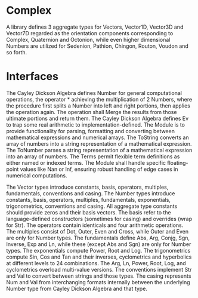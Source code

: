 # Complex
A library defines 3 aggregate types for Vectors, Vector1D, Vector3D and Vector7D
regarded as the orientation components corresponding to Complex, Quaternion and
Octonion, while even higher dimensional Numbers are utilized for Sedenion,
Pathion, Chingon, Routon, Voudon and so forth.

# Interfaces
The Cayley Dickson Algebra defines Number for general computational operations,
the operator \* achieving the multiplication of 2 Numbers, where the procedure
first splits a Number into left and right portions, then applies the operation
again. The operation shall Merge the results from those ultimate portions and
return them. The Cayley Dickson Algebra defines Ev to trap some real arithmetic
to implementation-defined. The Module is to provide functionality for parsing,
formatting and converting between mathematical expressions and numerical arrays.
The ToString converts an array of numbers into a string representation of a
mathematical expression. The ToNumber parses a string representation of a
mathematical expression into an array of numbers. The Terms permit flexible term
definitions as either named or indexed terms. The Module shall handle specific
floating-point values like Nan or Inf, ensuring robust handling of edge cases in
numerical computations.

The Vector types introduce constants, basis, operators, multiples, fundamentals,
conventions and casing. The Number types introduce constants, basis, operators,
multiples, fundamentals, exponentials, trigonometrics, conventions and casing.
All aggregate type constants should provide zeros and their basis vectors. The
basis refer to the language-defined constructors (sometimes for casing) and
overrides (wrap for Str). The operators contain identicals and four arithmetic
operations. The multiples consist of Dot, Outer, Even and Cross, while Outer and
Even are only for Number types. The fundamentals define Abs, Arg, Conjg, Sgn,
Inverse, Exp and Ln, while these (except Abs and Sgn) are only for Number types.
The exponentials compute Power, Root and Log. The trigonometrics compute Sin,
Cos and Tan and their inverses, cyclometrics and hyperbolics at different levels
to 24 combinations. The Arg, Ln, Power, Root, Log, and cyclometrics overload
multi-value versions. The conventions implement Str and Val to convert between
strings and those types. The casing represents Num and Val from interchanging
formats internally between the underlying Number type from Cayley Dickson
Algebra and that type.
